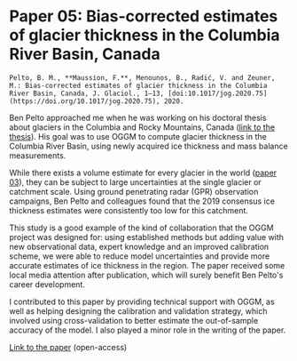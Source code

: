 # Paper 05: Bias-corrected estimates of glacier thickness in the Columbia River Basin, Canada

```{admonition} Citation
Pelto, B. M., **Maussion, F.**, Menounos, B., Radić, V. and Zeuner, M.: Bias-corrected estimates of glacier thickness in the Columbia River Basin, Canada, J. Glaciol., 1–13, [doi:10.1017/jog.2020.75](https://doi.org/10.1017/jog.2020.75), 2020.
```

Ben Pelto approached me when he was working on his doctoral thesis about glaciers in the Columbia and Rocky Mountains,
Canada 
([link to the thesis](https://unbc.arcabc.ca/islandora/object/unbc%3A59097?solr_nav%5Bid%5D=551a2e3c2ca38d6ce42a&solr_nav%5Bpage%5D=0&solr_nav%5Boffset%5D=1)).
His goal was to use OGGM to compute glacier thickness in the Columbia River Basin, using newly acquired ice thickness
and mass balance measurements.

While there exists a volume estimate for every glacier in the world ([paper 03](paper_03)), they can be subject to large
uncertainties at the single glacier or catchment scale. Using ground penetrating radar (GPR) observation campaigns, Ben
Pelto and colleagues found that the 2019 consensus ice thickness estimates were consistently too low for this catchment.

This study is a good example of the kind of collaboration that the OGGM project was designed for: using established
methods but adding value with new observational data, expert knowledge and an improved calibration scheme, we were able
to reduce model uncertainties and provide more accurate estimates of ice thickness in the region. The paper received
some local media attention after publication, which will surely benefit Ben Pelto's career development.

I contributed to this paper by providing technical support with OGGM, as well as helping designing the calibration and
validation strategy, which involved using cross-validation to better estimate the out-of-sample accuracy of the model. I
also played a minor role in the writing of the paper.

[Link to the paper](https://doi.org/10.1017/jog.2020.75) (open-access)
